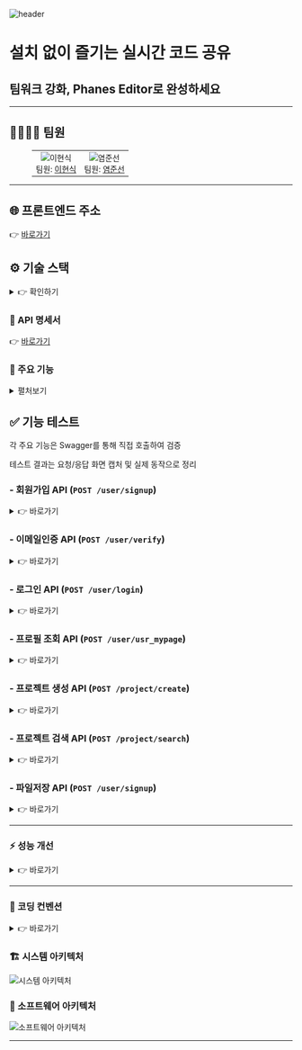 ![header](https://capsule-render.vercel.app/api?type=waving&color=0:8EC5FC,100:E0C3FC&height=200&section=header&text=Phanes%20Editor&fontSize=60&fontColor=ffffff&animation=fadeIn&fontAlignY=35&desc=Real-time%20Collaboration%20on%20Code&descAlignY=60&descAlign=50)

<h1>설치 없이 즐기는 실시간 코드 공유</h1>
<h2>팀워크 강화, Phanes Editor로 완성하세요</h2>

---

## 👨‍👩‍👧‍👦 팀원

<figure>
  <table>
    <tr>
      <td align="center">
        <img src="https://avatars.githubusercontent.com/u/583231?v=4" width="120" height="120" alt="이현식"><br>
        팀원: <a href="https://github.com/why48382">이현식</a>
      </td>
      <td align="center">
        <img src="https://avatars.githubusercontent.com/u/9919?s=200&v=4" width="120" height="120" alt="염준선"><br>
        팀원: <a href="https://github.com/junsun-yeam">염준선</a>
      </td>
    </tr>
  </table>
</figure>


---

<h2>🌐 프론트엔드 주소</h2>
👉 <a href = "https://d18gv8o6luos78.cloudfront.net/user/login">바로가기</a>

[//]: # ( <a href = "http://www.gomorebi.kro.kr">바로가기</a>)
[//]: # (<br>)
<h2 id="devtools">⚙️ 기술 스택</h2>

<details><summary>👉 확인하기</summary>
<h4>📂 Database</h4>
<div>
  <img src="https://img.shields.io/badge/MariaDB-003545?style=for-the-badge&logo=mariadb&logoColor=white">
</div>

<h4>☁️ Infrastructure (예정) </h4>
<div>
  <img src="https://img.shields.io/badge/Docker-2496ED?style=for-the-badge&logo=docker&logoColor=white">
  <img src="https://img.shields.io/badge/AWS%20S3-569A31?style=for-the-badge&logo=amazons3&logoColor=white">
</div>

<h4>🚀 Backend</h4>
<div>
  <img src="https://img.shields.io/badge/Java-ED8B00?style=for-the-badge&logo=openjdk&logoColor=white">
  <img src="https://img.shields.io/badge/Spring_Boot-6DB33F?style=for-the-badge&logo=springboot&logoColor=white">
  <img src="https://img.shields.io/badge/JPA-59666C?style=for-the-badge&logo=hibernate&logoColor=white">
  <img src="https://img.shields.io/badge/QueryDSL-0099CC?style=for-the-badge&logoColor=white">
  <img src="https://img.shields.io/badge/WebSocket-010101?style=for-the-badge&logo=socketdotio&logoColor=white">
  <img src="https://img.shields.io/badge/STOMP-006699?style=for-the-badge&logo=apachekafka&logoColor=white">
</div>

<h4>💻 Frontend</h4>
<div>
  <img src="https://img.shields.io/badge/Vue.js-4FC08D?style=for-the-badge&logo=vue.js&logoColor=white">
  <img src="https://img.shields.io/badge/JavaScript-F7DF1E?style=for-the-badge&logo=javascript&logoColor=black">
  <img src="https://img.shields.io/badge/Vue--Router-42B883?style=for-the-badge&logo=vue.js&logoColor=white">
  <img src="https://img.shields.io/badge/Monaco%20Editor-007ACC?style=for-the-badge&logo=visualstudiocode&logoColor=white">
</div>

<h4>🛠️ Tools</h4>
<div>
  <img src="https://img.shields.io/badge/Figma-F24E1E?style=for-the-badge&logo=figma&logoColor=white">
  <img src="https://img.shields.io/badge/IntelliJ_IDEA-000000.svg?style=for-the-badge&logo=intellij-idea&logoColor=white">
  <img src="https://img.shields.io/badge/Git-F05032?style=for-the-badge&logo=git&logoColor=white">
  <img src="https://img.shields.io/badge/GitHub-181717?style=for-the-badge&logo=github&logoColor=white">
</div>

<h4>💬 Communication</h4>
<div>
  <img src="https://img.shields.io/badge/Discord-5865F2?style=for-the-badge&logo=discord&logoColor=white">
</div>
</details>

### 📖 API 명세서
👉 <a href = "http://3.35.208.32:8080/swagger-ui/index.html">바로가기</a>

### 🚀 주요 기능
<details><summary>펼처보기</summary>
- 회원가입
- 이메일 인증 기능
- 로그인 기능
- 프로필 조회
- 프로젝트 생성
- 프로젝트 검색
- 실시간 코드 동시 편집 (Monaco Editor + STOMP)
- 프로젝트별 실시간 채팅
- 로그아웃
</details>

## ✅ 기능 테스트

각 주요 기능은 Swagger를 통해 직접 호출하여 검증 

테스트 결과는 요청/응답 화면 캡처 및 실제 동작으로 정리


### - 회원가입 API (`POST /user/signup`)

<details>
  <summary>👉 바로가기</summary>
<h5>요청</h5>
<img src="./assets/test/회원가입요청.png" width="70%" alt="회원가입 요청 화면">
<h5>응답</h5>
<img src="./assets/test/회원가입응답.png" width="70%" alt="회원가입 응답 화면">
</details>

### -  이메일인증 API (`POST /user/verify`)

<details>
  <summary>👉 바로가기</summary>
<h5>요청</h5>
<img src="./assets/test/이메일인증요청.png" width="70%" alt="회원가입 요청 화면">
<h5>응답</h5>
<img src="./assets/test/이메일인증응답.png" width="70%" alt="회원가입 응답 화면">
<h5>실제요청화면</h5>
<img src="./assets/test/이메일인증.png" width="70%" alt="회원가입 응답 화면">
</details>

### -  로그인 API (`POST /user/login`)

<details>
  <summary>👉 바로가기</summary>
<h5>요청</h5>
<img src="./assets/test/로그인요청.png" width="70%" alt="회원가입 요청 화면">
<h5>응답</h5>
<img src="./assets/test/로그인응답.png" width="70%" alt="회원가입 응답 화면">
</details>




### - 프로필 조회 API (`POST /user/usr_mypage`)

<details>
  <summary>👉 바로가기</summary>
<h5>요청 (전달받은 토큰을 통해 로그인 한 유저의 정보 조회)</h5> 
<img src="./assets/test/프로필조회요청.png" width="70%" alt="회원가입 요청 화면">
<h5>응답</h5>
<img src="./assets/test/프로필조회응답.png" width="70%" alt="회원가입 응답 화면">
</details>

### - 프로젝트 생성 API (`POST /project/create`)

<details>
  <summary>👉 바로가기</summary>
<h5>요청</h5> 
<img src="./assets/test/프로젝트생성요청.png" width="70%" alt="회원가입 요청 화면">
<h5>응답</h5>
<img src="./assets/test/프로젝트생성응답.png" width="70%" alt="회원가입 응답 화면">
</details>

### - 프로젝트 검색 API (`POST /project/search`)

<details>
  <summary>👉 바로가기</summary>
<h5>요청</h5> 
<img src="./assets/test/프로젝트검색요청.png" width="70%" alt="회원가입 요청 화면">
<h5>응답</h5>
<img src="./assets/test/프로젝트검색응답.png" width="70%" alt="회원가입 응답 화면">
</details>

### - 파일저장 API (`POST /user/signup`)

<details>
  <summary>👉 바로가기</summary>
<h5>요청</h5>
<img src="./assets/test/파일저장요청.png" width="70%" alt="회원가입 요청 화면">
<h5>응답</h5>
<img src="./assets/test/파일저장응답.png" width="70%" alt="회원가입 응답 화면">
</details>

---

### ⚡ 성능 개선
<details><summary>👉 바로가기</summary>
<h4>1️⃣ 개선 전 (Users = 1000)</h4>
<img src="./assets/test/성능개선1.png" width="80%" alt="성능개선 전">

<table>
  <tr>
    <th>Type</th><th>Name</th><th># Requests</th><th># Fails</th><th>Median (ms)</th><th>95%ile (ms)</th><th>99%ile (ms)</th><th>Average (ms)</th><th>Min (ms)</th><th>Max (ms)</th><th>RPS</th>
  </tr>
  <tr>
    <td>GET</td><td>/project/read?idx=1</td><td>23207</td><td>0</td><td>2900</td><td>3700</td><td>5000</td><td>2963.19</td><td>813</td><td>5919</td><td>195.1</td>
  </tr>
</table>

<hr>

<h4>2️⃣ 개선 후 (Users = 1000)</h4>
<img src="./assets/test/성능개선2.png" width="80%" alt="성능개선 후">

<table>
  <tr>
    <th>Type</th><th>Name</th><th># Requests</th><th># Fails</th><th>Median (ms)</th><th>95%ile (ms)</th><th>99%ile (ms)</th><th>Average (ms)</th><th>Min (ms)</th><th>Max (ms)</th><th>RPS</th>
  </tr>
  <tr>
    <td>GET</td><td>/project/read?idx=1</td><td>22709</td><td>0</td><td>470</td><td>1400</td><td>6700</td><td>754.75</td><td>10</td><td>7191</td><td>381.5</td>
  </tr>
</table>

<p>➡️ 평균 응답 속도가 <b>2963ms → 754ms</b>로 약 4배 개선</p>

<hr>

<h4>3️⃣ 개선 후 (Users = 2000)</h4>
<img src="./assets/test/성능개선3.png" width="80%" alt="성능개선 2000명">

<table>
  <tr>
    <th>Type</th><th>Name</th><th># Requests</th><th># Fails</th><th>Median (ms)</th><th>95%ile (ms)</th><th>99%ile (ms)</th><th>Average (ms)</th><th>Min (ms)</th><th>Max (ms)</th><th>RPS</th>
  </tr>
  <tr>
    <td>GET</td><td>/project/read?idx=1</td><td>94396</td><td>0</td><td>2600</td><td>4200</td><td>6100</td><td>3032.26</td><td>53</td><td>175384</td><td>407.2</td>
  </tr>
</table>

<p>➡️ 2000명 부하에서도 초기 1000명 성능보다 <b>더 높은 처리량(RPS)</b>을 유지</p>

<hr>

<h4>📊 적용한 개선 방법</h4>
<ul>
  <li><code>files</code> 엔티티는 <b>Fetch Join</b>으로 즉시 조회</li>
  <li><code>project_member</code> → <code>user</code> 조회는 <b>EAGER Fetch</b>로 변경</li>
  <li>기존 <code>@BatchSize</code> 로 인해 발생하던 <code>IN (1 ~ 100)</code> 반복 조회 제거</li>
</ul>

<h4>📊 선택한 이유</h4>
<ul>
  <li>
    <b>files → Fetch Join</b><br>
    프로젝트 상세 조회 시 <code>files</code> 목록은 항상 필요하므로  
    한 번의 쿼리로 함께 가져오도록 최적화 → <b>N+1 문제 방지</b><br>
    <i>⚠️ 단점:</i> Fetch Join을 남발하면 조인으로 인한 결과 뻥튀기 가능성이 있음<br>
    <i>✅ 하지만:</i> 우리 서비스에서는 파일 목록은 필수적으로 항상 필요하므로,  
    불필요한 데이터 조회 우려보다 <b>쿼리 단순화와 성능 개선</b> 이점이 더 큼
  </li>
  <li>
    <b>project_member → user → EAGER Fetch</b><br>
    <code>project_member</code>는 유저 닉네임/정보를 반드시 조회해야 하므로  
    LAZY + BatchSize로 반복 IN 쿼리를 날리기보다,  
    <b>즉시 조인</b>으로 가져오는 것이 더 효율적<br>
    <i>⚠️ 단점:</i> EAGER Fetch는 항상 조인을 발생시켜 불필요한 데이터까지 로딩할 수 있음<br>
    <i>✅ 하지만:</i> 우리 서비스에서는 <code>project_member</code> 조회 시 <b>user 데이터가 100% 필요</b>가기 때문에,  
    불필요한 조인보다 <b>N+1 제거</b> 효과가 훨씬 크게 작용
  </li>
  <li>
    <b>@BatchSize 제거</b><br>
    BatchSize는 <code>IN (1 ~ 100)</code> 반복 쿼리 문제를 완전히 해결하지 못했음  
    쿼리 호출 횟수가 여전히 많아 성능 저하 →  
    Fetch Join & EAGER 전략으로 대체해 <b>쿼리 수 최소화</b><br>
    <i>⚠️ 단점:</i> BatchSize는 일부 상황에서 여전히 유용할 수 있는 최적화 기법<br>
    <i>✅ 하지만:</i> 우리 서비스의 경우 항상 대량 데이터가 필요가기 때문에  
    BatchSize보다 <b>즉시 로딩 전략</b>이 더 안정적이고 효율적임
  </li>
</ul>


<h4>✅ 결과</h4>
<ul>
  <li>평균 응답 속도: <b>2963ms → 754ms (약 4배 개선)</b></li>
  <li>동시 사용자 2000명 부하에서도 안정적인 응답 성능 유지</li>
  <li>쿼리 호출 횟수 감소 (최대 3번으로 제한)</li>
</ul>



<h4>📝 최종 쿼리</h4>

<pre><code class="language-sql">
select ... 
from project p1_0 
left join files fl1_0 on p1_0.idx=fl1_0.project_idx 
where p1_0.idx=?;

select ... 
from project_member pml1_0 
left join users u1_0 on u1_0.idx=pml1_0.user_id 
where pml1_0.project_id=?;

select ...
from chats cl1_0
where cl1_0.project_id=?;
</code></pre>

<p>➡️ 최종적으로 <b>3개의 쿼리</b>만 실행되며, 성능이 크게 향상됨 🚀</p>
</details>

---

### 📏 코딩 컨벤션

<details><summary>👉 바로가기</summary>
<h4>📌 Response 처리</h4>
<ul>
  <li><code>BaseResponse</code> 공통 응답 객체 사용</li>
  <li>성공 / 에러 응답은 <b>static 메서드 방식</b>으로 제공</li>
</ul>

<pre><code class="language-java">
return BaseResponse.success(data);
return BaseResponse.error("에러 메시지");
</code></pre>

<hr>

<!-- Request / Response 원칙 -->
<h4>📌 Request / Response 원칙</h4>
<ul>
  <li><b>Request</b> : 클라이언트는 요청에 필요한 데이터만 최소한으로 전송</li>
  <li><b>Response</b> : DB에서 조회한 데이터를 가공하지 않고 그대로 반환</li>
  <li> → 불필요한 데이터가 포함될 수 있음 (단순화 우선)</li>
</ul>

<hr>

<!-- DTO 규칙 -->
<h4>📌 DTO 규칙</h4>
<ul>
  <li><code>BoardReq</code>, <code>BoardList</code>, <code>BoardRead</code> 등 목적별 DTO 분리</li>
  <li>모든 DTO에 <b>Builder 패턴</b> 적용</li>
</ul>

<pre><code class="language-java">
@Builder
public class BoardReq {
    private String title;
    private String content;
}
</code></pre>

<hr>

<!-- 로그인 처리 -->
<h4>📌 로그인 처리</h4>
<ul>
  <li><b>Spring Security Filter 기반 인증/인가</b> 사용</li>
  <li><code>LoginFilter</code>, <code>JwtAuthFilter</code> 등을 활용해 토큰 검증 및 인증 흐름 관리</li>
</ul>
</details>

### 🏗️ 시스템 아키텍처
![시스템 아키텍처](./assets/architecture/system-architecture.png)

### 🧩 소프트웨어 아키텍처
![소프트웨어 아키텍처](./assets/architecture/software-architecture.png)

---

